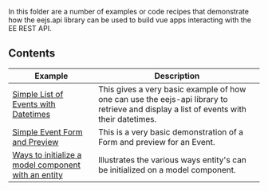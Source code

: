 In this folder are a number of examples or code recipes that demonstrate how the eejs.api library can be used to build vue apps interacting with the EE REST API.

## Contents

Example | Description |
|---------|-----------|
[Simple List of Events with Datetimes](simple-event-list.md) | This gives a very basic example of how one can use the eejs-api library to retrieve and display a list of events with their datetimes.
[Simple Event Form and Preview](simple-event-form-and-preview.md) | This is a very basic demonstration of a Form and preview for an Event.
[Ways to initialize a model component with an entity](initializing-model-component-with-an-entity.md) | Illustrates the various ways entity's can be initialized on a model component.